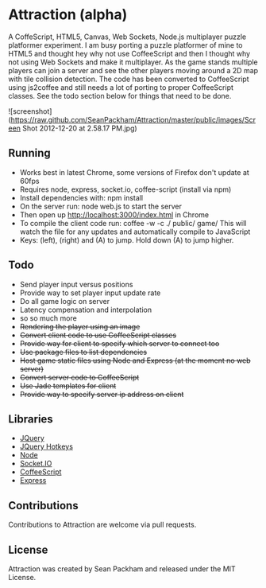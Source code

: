 Attraction (alpha)
=====

A CoffeScript, HTML5, Canvas, Web Sockets, Node.js multiplayer puzzle platformer experiment. I am busy porting a puzzle platformer of mine to HTML5 and thought hey why not use CoffeeScript and then I thought why not using Web Sockets and make it multiplayer. As the game stands multiple players can join a server and see the other players moving around a 2D map with tile collision detection. The code has been converted to CoffeeScript using js2coffee and still needs a lot of porting to proper CoffeeScript classes. See the todo section below for things that need to be done.

![screenshot](https://raw.github.com/SeanPackham/Attraction/master/public/images/Screen Shot 2012-12-20 at 2.58.17 PM.jpg)

Running
-----

- Works best in latest Chrome, some versions of Firefox don't update at 60fps
- Requires node, express, socket.io, coffee-script (install via npm)
- Install dependencies with: npm install
- On the server run: node web.js to start the server
- Then open up [http://localhost:3000/index.html](http://localhost:3000/index.html) in Chrome
- To compile the client code run: coffee -w -c ./ public/ game/ This will watch the file for any updates and automatically compile to JavaScript
- Keys: (left), (right) and (A) to jump. Hold down (A) to jump higher. 

Todo
-----

- Send player input versus positions
- Provide way to set player input update rate
- Do all game logic on server
- Latency compensation and interpolation
- so so much more
- ~~Rendering the player using an image~~
- ~~Convert client code to use CoffeeScript classes~~
- ~~Provide way for client to specify which server to connect too~~
- ~~Use package files to list dependencies~~
- ~~Host game static files using Node and Express (at the moment no web server)~~
- ~~Convert server code to CoffeeScript~~
- ~~Use Jade templates for client~~
- ~~Provide way to specify server ip address on client~~

Libraries
-----

- [JQuery](https://github.com/jquery/jquery)
- [JQuery Hotkeys](https://github.com/tzuryby/jquery.hotkeys)
- [Node](https://github.com/joyent/node)
- [Socket.IO](https://github.com/LearnBoost/socket.io)
- [CoffeeScript](https://github.com/jashkenas/coffee-script)
- [Express](https://github.com/visionmedia/express)

Contributions
-----

Contributions to Attraction are welcome via pull requests.

License
-----

Attraction was created by Sean Packham and released under the MIT License.
